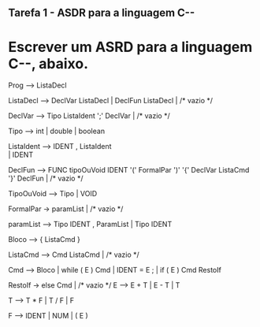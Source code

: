##  Tarefa 1 - ASDR para a linguagem C--

# Escrever um ASRD para a linguagem C--, abaixo. 

  Prog -->  ListaDecl

  ListaDecl -->  DeclVar  ListaDecl
              |  DeclFun  ListaDecl
              |  /* vazio */

  DeclVar --> Tipo ListaIdent ';' DeclVar
            | /* vazio */

  Tipo --> int | double | boolean

  ListaIdent --> IDENT , ListaIdent  
               | IDENT      

  DeclFun --> FUNC tipoOuVoid IDENT '(' FormalPar ')' '{' DeclVar ListaCmd '}' DeclFun
            | /* vazio */

  TipoOuVoid --> Tipo | VOID

  FormalPar -> paramList | /* vazio */

  paramList --> Tipo IDENT , ParamList
              | Tipo IDENT 

  Bloco --> { ListaCmd }

  ListaCmd --> Cmd ListaCmd
    |    /* vazio */

  Cmd --> Bloco
      | while ( E ) Cmd
      | IDENT = E ;
      | if ( E ) Cmd RestoIf

  RestoIf -> else Cmd
        |    /* vazio */
  E --> E + T
      | E - T
      | T

  T --> T * F
      | T / F
      | F    
      
  F -->  IDENT
      | NUM
      | ( E )
